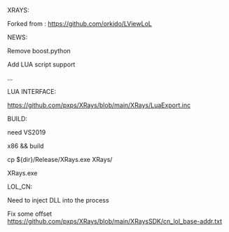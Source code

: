 XRAYS:

Forked from : https://github.com/orkido/LViewLoL

NEWS:

  Remove boost.python
  
  Add LUA script support
  
  ...
  
LUA INTERFACE:

  https://github.com/pxps/XRays/blob/main/XRays/LuaExport.inc
  
  
BUILD:

   need VS2019
   
   x86 && build
   
   cp ${dir}/Release/XRays.exe XRays/
   
   XRays.exe
   
LOL_CN:

   Need to inject DLL into the process
   
   Fix some offset https://github.com/pxps/XRays/blob/main/XRaysSDK/cn_lol_base-addr.txt
  




